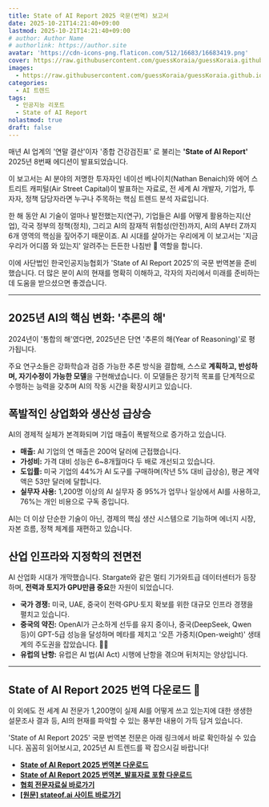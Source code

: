 ```yaml
---
title: State of AI Report 2025 국문(번역) 보고서
date: 2025-10-21T14:21:40+09:00
lastmod: 2025-10-21T14:21:40+09:00
# author: Author Name
# authorlink: https://author.site
avatar: 'https://cdn-icons-png.flaticon.com/512/16683/16683419.png'
cover: https://raw.githubusercontent.com/guessKoraia/guessKoraia.github.io/refs/heads/main/koraia_main_popup/stateofai_cover.png
images:
  - https://raw.githubusercontent.com/guessKoraia/guessKoraia.github.io/refs/heads/main/koraia_main_popup/stateofai_cover.png
categories:
  - AI 트렌드
tags:
  - 인공지능 리포트
  - State of AI Report
nolastmod: true
draft: false
---
```


매년 AI 업계의 '연말 결산'이자 '종합 건강검진표' 로 불리는 **'State of AI Report'** 2025년 8번째 에디션이 발표되었습니다.

이 보고서는 AI 분야의 저명한 투자자인 네이선 베나이치(Nathan Benaich)와 에어 스트리트 캐피털(Air Street Capital)이 발표하는 자료로, 전 세계 AI 개발자, 기업가, 투자자, 정책 담당자라면 누구나 주목하는 핵심 트렌드 분석 자료입니다.

한 해 동안 AI 기술이 얼마나 발전했는지(연구), 기업들은 AI를 어떻게 활용하는지(산업), 각국 정부의 정책(정치), 그리고 AI의 잠재적 위험성(안전)까지, AI의 A부터 Z까지 6개 영역의 핵심을 짚어주기 때문이죠. 
AI 시대를 살아가는 우리에게 이 보고서는 '지금 우리가 어디쯤 와 있는지' 알려주는 든든한 나침반 🧭 역할을 합니다.

이에 사단법인 한국인공지능협회가 'State of AI Report 2025'의 국문 번역본을 준비했습니다. 더 많은 분이 AI의 현재를 명확히 이해하고, 각자의 자리에서 미래를 준비하는 데 도움을 받으셨으면 좋겠습니다.



---

## 2025년 AI의 핵심 변화: '추론의 해'

2024년이 '통합의 해'였다면, 2025년은 단연 '추론의 해(Year of Reasoning)'로 평가됩니다.

주요 연구소들은 강화학습과 검증 가능한 추론 방식을 결합해, 스스로 **계획하고, 반성하며, 자기수정이 가능한 모델**을 구현해냈습니다. 이 모델들은 장기적 목표를 단계적으로 수행하는 능력을 갖추며 AI의 작동 시간을 확장시키고 있습니다.

## 폭발적인 상업화와 생산성 급상승

AI의 경제적 실체가 본격화되며 기업 매출이 폭발적으로 증가하고 있습니다.

  * **매출:** AI 기업의 연 매출은 200억 달러에 근접했습니다.
  * **가성비:** 가격 대비 성능은 6\~8개월마다 두 배로 개선되고 있습니다.
  * **도입률:** 미국 기업의 44%가 AI 도구를 구매하며(작년 5% 대비 급상승), 평균 계약액은 53만 달러에 달합니다.
  * **실무자 사용:** 1,200명 이상의 AI 실무자 중 95%가 업무나 일상에서 AI를 사용하고, 76%는 개인 비용으로 구독 중입니다.

AI는 더 이상 단순한 기술이 아닌, 경제의 핵심 생산 시스템으로 기능하며 에너지 시장, 자본 흐름, 정책 체계를 재편하고 있습니다.

## 산업 인프라와 지정학의 전면전

AI 산업화 시대가 개막했습니다. Stargate와 같은 멀티 기가와트급 데이터센터가 등장하며, **전력과 토지가 GPU만큼 중요**한 자원이 되었습니다.

  * **국가 경쟁:** 미국, UAE, 중국이 전력·GPU·토지 확보를 위한 대규모 인프라 경쟁을 펼치고 있습니다.
  * **중국의 약진:** OpenAI가 근소하게 선두를 유지 중이나, 중국(DeepSeek, Qwen 등)이 GPT-5급 성능을 달성하며 메타를 제치고 '오픈 가중치(Open-weight)' 생태계의 주도권을 잡았습니다. 🏃‍♂️
  * **유럽의 난항:** 유럽은 AI 법(AI Act) 시행에 난항을 겪으며 뒤처지는 양상입니다.

---

## State of AI Report 2025 번역 다운로드 📄

이 외에도 전 세계 AI 전문가 1,200명이 실제 AI를 어떻게 쓰고 있는지에 대한 생생한 설문조사 결과 등, AI의 현재를 파악할 수 있는 풍부한 내용이 가득 담겨 있습니다.

'State of AI Report 2025' 국문 번역본 전문은 아래 링크에서 바로 확인하실 수 있습니다. 꼼꼼히 읽어보시고, 2025년 AI 트렌드를 꽉 잡으시길 바랍니다\!

  * [**State of AI Report 2025 번역본 다운로드**](https://drive.google.com/uc?export=download&id=1PY2AzOVT9KzQPgUCUjeQh_Do09XbuxSe)
  * [**State of AI Report 2025 번역본_발표자료 포함 다운로드**](https://drive.google.com/uc?export=download&id=1PcqG7jde1tDURTwB6G7g_h1xLOHPhwP8)
  * [**협회 전문자료실 바로가기**](https://report.koraia.org/)
  * [**[원문] stateof.ai 사이트 바로가기**](https://www.stateof.ai/)